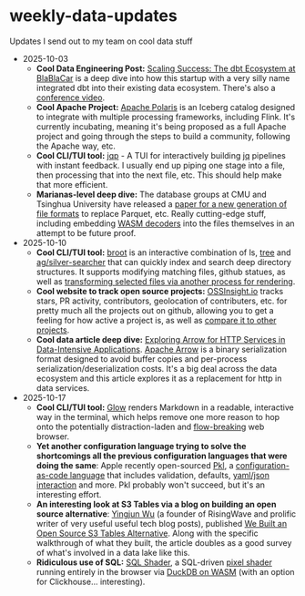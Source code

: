 # weekly-data-updates
Updates I send out to my team on cool data stuff

* 2025-10-03
  * **Cool Data Engineering Post:** [Scaling Success: The dbt Ecosystem at BlaBlaCar](https://medium.com/blablacar/scaling-success-the-dbt-ecosystem-at-blablacar-c214c4b8f0cb) is a deep dive into how this startup with a very silly name integrated dbt into their existing data ecosystem.  There's also a [conference video](https://www.youtube.com/watch?v=HQa6DuoqSv8). 
  * **Cool Apache Project:** [Apache Polaris](https://polaris.apache.org/) is an Iceberg catalog designed to integrate with multiple processing frameworks, including Flink.  It's currently incubating, meaning it's being proposed as a full Apache project and going through the steps to build a community, following the Apache way, etc. 
  * **Cool CLI/TUI tool:** [jqp](https://github.com/noahgorstein/jqp) - A TUI for interactively building [jq](https://jqlang.org/) pipelines with instant feedback.  I usually end up piping one stage into a file, then processing that into the next file, etc.  This should help make that more efficient.
  * **Marianas-level deep dive:** The database groups at CMU and Tsinghua University have released a [paper for a new generation of file formats](https://db.cs.cmu.edu/papers/2025/zeng-sigmod2025.pdf) to replace Parquet, etc.  Really cutting-edge stuff, including embedding [WASM decoders](https://medium.com/wasm-radar/i-beg-you-please-stop-thinking-webassembly-is-only-for-the-web-a24f502cde78) into the files themselves in an attempt to be future proof.
* 2025-10-10
  * **Cool CLI/TUI tool:** [broot](https://dystroy.org/broot/) is an interactive combination of ls, [tree](https://www.geeksforgeeks.org/linux-unix/tree-command-unixlinux/) and [ag/silver-searcher](https://github.com/ggreer/the_silver_searcher) that can quickly index and search deep directory structures.  It supports modifying matching files, github statues, as well as [transforming selected files via another process for rendering](https://dystroy.org/broot/conf_file/#transformers).
  * **Cool website to track open source projects:** [OSSInsight.io](https://ossinsight.io/) tracks stars, PR activity, contributors, geolocation of contributers, etc. for pretty much all the projects out on github, allowing you to get a feeling for how active a project is, as well as [compare it to other projects](https://ossinsight.io/analyze/duckdb/duckdb?vs=airbytehq%2Fairbyte#overview).
  * **Cool data article deep dive:** [Exploring Arrow for HTTP Services in Data-Intensive Applications](https://guillesd.github.io/intro/2025/07/27/arrow-data-transfer.html).  [Apache Arrow](https://arrow.apache.org/) is a binary serialization format designed to avoid buffer copies and per-process serialization/deserialization costs.  It's a big deal across the data ecosystem and this article explores it as a replacement for http in data services.
* 2025-10-17
  * **Cool CLI/TUI tool:** [Glow](https://github.com/charmbracelet/glow) renders Markdown in a readable, interactive way in the terminal, which helps remove one more reason to hop onto the potentially distraction-laden and [flow-breaking](https://www.meaningfulhq.com/flow.html) web browser. 
  * **Yet another configuration language trying to solve the shortcomings all the previous configuration languages that were doing the same**: Apple recently open-sourced [Pkl](https://pkl-lang.org/main/current/introduction/use-cases.html), a [configuration-as-code language](https://medium.com/@s.k.thakur.contact/pkl-configuration-as-code-by-apple-343ca3f89c9a) that includes validation, defaults, [yaml/json interaction](https://blog.simprasuite.com/pkl-from-apple-899310b43a96) and more.  Pkl probably won't succeed, but it's an interesting effort.
  * **An interesting look at S3 Tables via a blog on building an open source alternative**: [Yingjun Wu](https://medium.com/@yingjunwu) (a founder of RisingWave and prolific writer of very useful useful tech blog posts), published [We Built an Open Source S3 Tables Alternative](https://medium.com/@yingjunwu/we-built-an-open-source-s3-tables-alternative-2b3c95ef4b3a).  Along with the specific walkthrough of what they built, the article doubles as a good survey of what's involved in a data lake like this.
  * **Ridiculous use of SQL:** [SQL Shader](https://dmkskd.github.io/sql-shader/), a SQL-driven [pixel shader](https://www.mayerowitz.io/blog/a-journey-into-shaders) running entirely in the browser via [DuckDB on WASM](https://duckdb.org/docs/stable/clients/wasm/overview) (with an option for Clickhouse... interesting).
